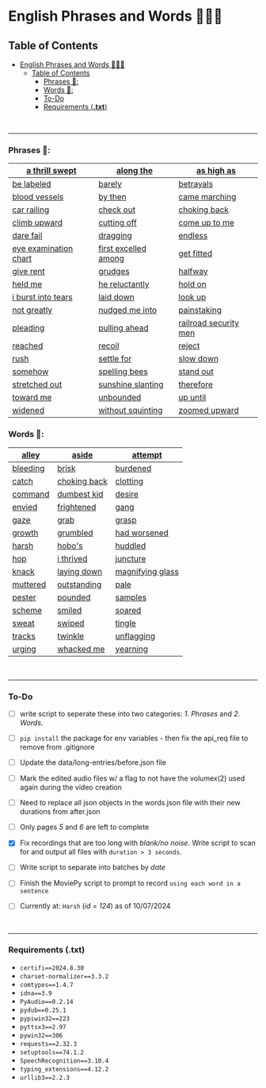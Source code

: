 # English Phrases and Words 📰📃😃

## Table of Contents

- [English Phrases and Words 📰📃😃](#english-phrases-and-words-)
  - [Table of Contents](#table-of-contents)
    - [Phrases 📃:](#phrases-)
    - [Words 📃:](#words-)
    - [To-Do](#to-do)
    - [Requirements (**.txt**)](#requirements-txt)

<br/>

---


### Phrases 📃:

| [a thrill swept](data/md/a-thrill-swept.md) | [along the](data/md/along-the.md) | [as high as](data/md/as-high-as.md) |
|-----------------------------------------------|-----------------------------------|-------------------------------------|
| [be labeled](data/md/be-labeled.md)          | [barely](data/md/barely.md)      | [betrayals](data/md/betrayals.md)  |
| [blood vessels](data/md/blood-vessels.md)    | [by then](data/md/by-then.md)    | [came marching](data/md/came-marching.md) |
| [car railing](data/md/car-railing.md)        | [check out](data/md/check-out.md) | [choking back](data/md/choking-back.md) |
| [climb upward](data/md/climb-upward.md)      | [cutting off](data/md/cutting-off.md) | [come up to me](data/md/come-up-to-me.md) |
| [dare fail](data/md/dare-fail.md)            | [dragging](data/md/dragging.md)  | [endless](data/md/endless.md)      |
| [eye examination chart](data/md/eye-examination-chart.md) | [first excelled among](data/md/first-excelled-among.md) | [get fitted](data/md/get-fitted.md) |
| [give rent](data/md/give-rent.md)            | [grudges](data/md/grudges.md)    | [halfway](data/md/halfway.md)      |
| [held me](data/md/held-me.md)                | [he reluctantly](data/md/he-reluctantly.md) | [hold on](data/md/hold-on.md)    |
| [i burst into tears](data/md/i-burst-into-tears.md) | [laid down](data/md/laid-down.md) | [look up](data/md/look-up.md)      |
| [not greatly](data/md/not-greatly.md)        | [nudged me into](data/md/nudged-me-into.md) | [painstaking](data/md/painstaking.md) |
| [pleading](data/md/pleading.md)              | [pulling ahead](data/md/pulling-ahead.md) | [railroad security men](data/md/railroad-security-men.md) |
| [reached](data/md/reached.md)                | [recoil](data/md/recoil.md)      | [reject](data/md/reject.md)        |
| [rush](data/md/rush.md)                      | [settle for](data/md/settle-for.md) | [slow down](data/md/slow-down.md)  |
| [somehow](data/md/somehow.md)                | [spelling bees](data/md/spelling-bees.md) | [stand out](data/md/stand-out.md)  |
| [stretched out](data/md/stretched-out.md)    | [sunshine slanting](data/md/sunshine-slanting.md) | [therefore](data/md/therefore.md)  |
| [toward me](data/md/toward-me.md)            | [unbounded](data/md/unbounded.md) | [up until](data/md/up-until.md)    |
| [widened](data/md/widened.md)                | [without squinting](data/md/without-squinting.md) | [zoomed upward](data/md/zoomed-upward.md) |

### Words 📃:

| [alley](data/md/alley.md)  | [aside](data/md/aside.md)  | [attempt](data/md/attempt.md)     |
|-----------------------------|-----------------------------|-----------------------------------|
| [bleeding](data/md/bleeding.md) | [brisk](data/md/brisk.md) | [burdened](data/md/burdened.md)  |
| [catch](data/md/catch.md)  | [choking back](data/md/choking-back.md) | [clotting](data/md/clotting.md)  |
| [command](data/md/command.md) | [dumbest kid](data/md/dumbest-kid.md) | [desire](data/md/desire.md)      |
| [envied](data/md/envied.md) | [frightened](data/md/frightened.md) | [gang](data/md/gang.md)          |
| [gaze](data/md/gaze.md)    | [grab](data/md/grab.md)    | [grasp](data/md/grasp.md)        |
| [growth](data/md/growth.md) | [grumbled](data/md/grumbled.md) | [had worsened](data/md/had-worsened.md) |
| [harsh](data/md/harsh.md)  | [hobo's](data/md/hobo's.md) | [huddled](data/md/huddled.md)    |
| [hop](data/md/hop.md)      | [i thrived](data/md/i-thrived.md) | [juncture](data/md/juncture.md)  |
| [knack](data/md/knack.md)  | [laying down](data/md/laying-down.md) | [magnifying glass](data/md/magnifying-glass.md) |
| [muttered](data/md/muttered.md) | [outstanding](data/md/outstanding.md) | [pale](data/md/pale.md)          |
| [pester](data/md/pester.md) | [pounded](data/md/pounded.md) | [samples](data/md/samples.md)    |
| [scheme](data/md/scheme.md) | [smiled](data/md/smiled.md) | [soared](data/md/soared.md)      |
| [sweat](data/md/sweat.md)  | [swiped](data/md/swiped.md) | [tingle](data/md/tingle.md)      |
| [tracks](data/md/tracks.md) | [twinkle](data/md/twinkle.md) | [unflagging](data/md/unflagging.md) |
| [urging](data/md/urging.md) | [whacked me](data/md/whacked-me.md) | [yearning](data/md/yearning.md)  |

<br/>

---

### To-Do

- [ ] write script to seperate these into two categories: *1. Phrases* and *2. Words*.
- [ ] `pip install` the package for env variables - then fix the api_req file to remove from .gitignore
- [ ] Update the data/long-entries/before.json file
- [ ] Mark the edited audio files w/ a flag to not have the volumex(2) used again during the video creation
- [ ] Need to replace all json objects in the words.json file with their new durations from after.json 

- [ ] Only pages *5* and *6* are left to complete
- [X] Fix recordings that are too long with *blank/no noise*. Write script to scan for and output all files with `duration > 3 seconds`. 
- [ ] Write script to separate into batches by *date*
- [ ] Finish the MoviePy script to prompt to record `using each word in a sentence` 
- [ ] Currently at: `Harsh` (*id = 124*) as of 10/07/2024

<br/>

---

### Requirements (**.txt**)

- `certifi==2024.8.30`
- `charset-normalizer==3.3.2`
- `comtypes==1.4.7`
- `idna==3.9`
- `PyAudio==0.2.14`
- `pydub==0.25.1`
- `pypiwin32==223`
- `pyttsx3==2.97`
- `pywin32==306`
- `requests==2.32.3`
- `setuptools==74.1.2`
- `SpeechRecognition==3.10.4`
- `typing_extensions==4.12.2`
- `urllib3==2.2.3`
